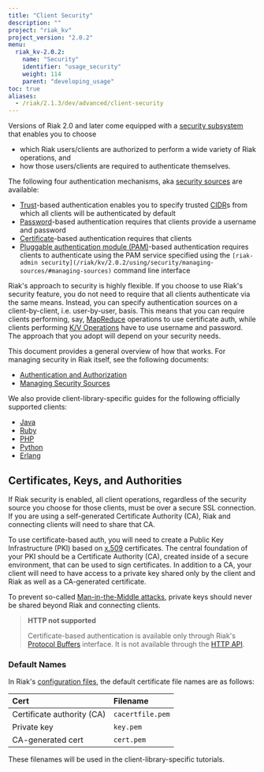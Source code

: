 ```yaml
---
title: "Client Security"
description: ""
project: "riak_kv"
project_version: "2.0.2"
menu:
  riak_kv-2.0.2:
    name: "Security"
    identifier: "usage_security"
    weight: 114
    parent: "developing_usage"
toc: true
aliases:
  - /riak/2.1.3/dev/advanced/client-security
---
```


Versions of Riak 2.0 and later come equipped with a [security subsystem](/riak/kv/2.0.2/using/security/basics) that enables you to choose

* which Riak users/clients are authorized to perform a wide variety of
  Riak operations, and
* how those users/clients are required to authenticate themselves.

The following four authentication mechanisms, aka [security sources](/riak/kv/2.0.2/using/security/managing-sources/) are available:

* [Trust](/riak/kv/2.0.2/using/security/managing-sources/#trust-based-authentication)-based
  authentication enables you to specify trusted
  [CIDR](http://en.wikipedia.org/wiki/Classless_Inter-Domain_Routing)s
  from which all clients will be authenticated by default
* [Password](/riak/kv/2.0.2/using/security/managing-sources/#password-based-authentication)-based authentication requires
  that clients provide a username and password
* [Certificate](/riak/kv/2.0.2/using/security/managing-sources/#certificate-based-authentication)-based authentication
  requires that clients
* [Pluggable authentication module (PAM)](/riak/kv/2.0.2/using/security/managing-sources/#pam-based-authentication)-based authentication requires
  clients to authenticate using the PAM service specified using the
  `[riak-admin security](/riak/kv/2.0.2/using/security/managing-sources/#managing-sources)`
  command line interface

Riak's approach to security is highly flexible. If you choose to use
Riak's security feature, you do not need to require that all clients
authenticate via the same means. Instead, you can specify authentication
sources on a client-by-client, i.e. user-by-user, basis. This means that
you can require clients performing, say, [MapReduce](/riak/kv/2.0.2/developing/usage/mapreduce/)
operations to use certificate auth, while clients performing [K/V Operations](/riak/kv/2.0.2/developing/usage) have to use username and password. The approach
that you adopt will depend on your security needs.

This document provides a general overview of how that works. For
managing security in Riak itself, see the following documents:

* [Authentication and Authorization](/riak/kv/2.0.2/using/security/basics)
* [Managing Security Sources](/riak/kv/2.0.2/using/security/managing-sources/)

We also provide client-library-specific guides for the following
officially supported clients:

* [Java](/riak/kv/2.0.2/developing/usage/security/java)
* [Ruby](/riak/kv/2.0.2/developing/usage/security/ruby)
* [PHP](/riak/kv/2.0.2/developing/usage/security/php)
* [Python](/riak/kv/2.0.2/developing/usage/security/python)
* [Erlang](/riak/kv/2.0.2/developing/usage/security/erlang)

## Certificates, Keys, and Authorities

If Riak security is enabled, all client operations, regardless of the
security source you choose for those clients, must be over a secure SSL
connection. If you are using a self-generated Certificate Authority
(CA), Riak and connecting clients will need to share that CA.

To use certificate-based auth, you will need to create a Public Key
Infrastructure (PKI) based on
[x.509](http://en.wikipedia.org/wiki/X.509) certificates. The central
foundation of your PKI should be a Certificate Authority (CA), created
inside of a secure environment, that can be used to sign certificates.
In addition to a CA, your client will need to have access to a private
key shared only by the client and Riak as well as a CA-generated
certificate.

To prevent so-called [Man-in-the-Middle
attacks](http://en.wikipedia.org/wiki/Man-in-the-middle_attack), private
keys should never be shared beyond Riak and connecting clients.

> **HTTP not supported**
>
> Certificate-based authentication is available only through Riak's
[Protocol Buffers](/riak/kv/2.0.2/developing/api/protocol-buffers/) interface. It is not available through the
[HTTP API](/riak/kv/2.0.2/developing/api/http).

### Default Names

In Riak's [configuration files](/riak/kv/2.0.2/configuring/reference/#security), the
default certificate file names are as follows:

Cert | Filename
:----|:-------
Certificate authority (CA) | `cacertfile.pem`
Private key | `key.pem`
CA-generated cert | `cert.pem`

These filenames will be used in the client-library-specific tutorials.
